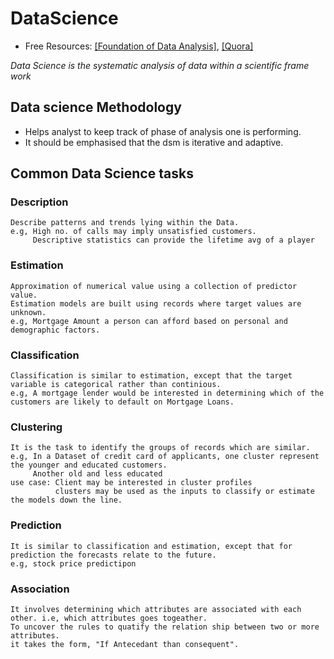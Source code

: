 # DataScience
* Free Resources:
[[Foundation of Data Analysis]](https://www.classcentral.com/course/edx-ut-7-01x-foundations-of-data-analysis-2244),
[[Quora]](https://www.quora.com/profile/Shubham-M-7)

_Data Science is the systematic analysis of data within a scientific frame work_

## Data science Methodology
* Helps analyst to keep track of phase of analysis one is performing.
* It should be emphasised that the dsm is iterative and adaptive.
## Common Data Science tasks
### Description
    Describe patterns and trends lying within the Data.
    e.g, High no. of calls may imply unsatisfied customers. 
         Descriptive statistics can provide the lifetime avg of a player 
### Estimation
    Approximation of numerical value using a collection of predictor value.
    Estimation models are built using records where target values are unknown.
    e.g, Mortgage Amount a person can afford based on personal and demographic factors.
### Classification
    Classification is similar to estimation, except that the target variable is categorical rather than continious.
    e.g, A mortgage lender would be interested in determining which of the customers are likely to default on Mortgage Loans.
### Clustering
    It is the task to identify the groups of records which are similar.
    e.g, In a Dataset of credit card of applicants, one cluster represent the younger and educated customers.
         Another old and less educated
    use case: Client may be interested in cluster profiles
              clusters may be used as the inputs to classify or estimate the models down the line.
### Prediction
    It is similar to classification and estimation, except that for prediction the forecasts relate to the future.
    e.g, stock price predictipon
### Association
    It involves determining which attributes are associated with each other. i.e, which attributes goes togeather.
    To uncover the rules to quatify the relation ship between two or more attributes.
    it takes the form, "If Antecedant than consequent".
    
